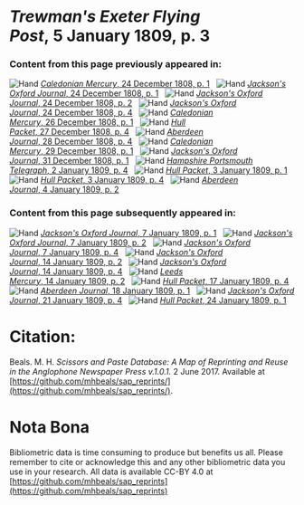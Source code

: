 # *Trewman's Exeter Flying Post*, 5 January 1809, p. 3  
  
### Content from this page previously appeared in:  
![Hand](http://scissorsandpaste.net/wp-content/uploads/2017/06/smallhandpointer.png) [*Caledonian Mercury*, 24 December 1808, p. 1](https://mhbeals.github.io/sap_html/Caledonian-Mercury/Caledonian-Mercury-24-December-1808-p-1)  
![Hand](http://scissorsandpaste.net/wp-content/uploads/2017/06/smallhandpointer.png) [*Jackson's Oxford Journal*, 24 December 1808, p. 1](https://mhbeals.github.io/sap_html/Jackson's-Oxford-Journal/Jackson's-Oxford-Journal-24-December-1808-p-1)  
![Hand](http://scissorsandpaste.net/wp-content/uploads/2017/06/smallhandpointer.png) [*Jackson's Oxford Journal*, 24 December 1808, p. 2](https://mhbeals.github.io/sap_html/Jackson's-Oxford-Journal/Jackson's-Oxford-Journal-24-December-1808-p-2)  
![Hand](http://scissorsandpaste.net/wp-content/uploads/2017/06/smallhandpointer.png) [*Jackson's Oxford Journal*, 24 December 1808, p. 4](https://mhbeals.github.io/sap_html/Jackson's-Oxford-Journal/Jackson's-Oxford-Journal-24-December-1808-p-4)  
![Hand](http://scissorsandpaste.net/wp-content/uploads/2017/06/smallhandpointer.png) [*Caledonian Mercury*, 26 December 1808, p. 1](https://mhbeals.github.io/sap_html/Caledonian-Mercury/Caledonian-Mercury-26-December-1808-p-1)  
![Hand](http://scissorsandpaste.net/wp-content/uploads/2017/06/smallhandpointer.png) [*Hull Packet*, 27 December 1808, p. 4](https://mhbeals.github.io/sap_html/Hull-Packet/Hull-Packet-27-December-1808-p-4)  
![Hand](http://scissorsandpaste.net/wp-content/uploads/2017/06/smallhandpointer.png) [*Aberdeen Journal*, 28 December 1808, p. 4](https://mhbeals.github.io/sap_html/Aberdeen-Journal/Aberdeen-Journal-28-December-1808-p-4)  
![Hand](http://scissorsandpaste.net/wp-content/uploads/2017/06/smallhandpointer.png) [*Caledonian Mercury*, 29 December 1808, p. 1](https://mhbeals.github.io/sap_html/Caledonian-Mercury/Caledonian-Mercury-29-December-1808-p-1)  
![Hand](http://scissorsandpaste.net/wp-content/uploads/2017/06/smallhandpointer.png) [*Jackson's Oxford Journal*, 31 December 1808, p. 1](https://mhbeals.github.io/sap_html/Jackson's-Oxford-Journal/Jackson's-Oxford-Journal-31-December-1808-p-1)  
![Hand](http://scissorsandpaste.net/wp-content/uploads/2017/06/smallhandpointer.png) [*Hampshire Portsmouth Telegraph*, 2 January 1809, p. 4](https://mhbeals.github.io/sap_html/Hampshire-Portsmouth-Telegraph/Hampshire-Portsmouth-Telegraph-2-January-1809-p-4)  
![Hand](http://scissorsandpaste.net/wp-content/uploads/2017/06/smallhandpointer.png) [*Hull Packet*, 3 January 1809, p. 1](https://mhbeals.github.io/sap_html/Hull-Packet/Hull-Packet-3-January-1809-p-1)  
![Hand](http://scissorsandpaste.net/wp-content/uploads/2017/06/smallhandpointer.png) [*Hull Packet*, 3 January 1809, p. 4](https://mhbeals.github.io/sap_html/Hull-Packet/Hull-Packet-3-January-1809-p-4)  
![Hand](http://scissorsandpaste.net/wp-content/uploads/2017/06/smallhandpointer.png) [*Aberdeen Journal*, 4 January 1809, p. 2](https://mhbeals.github.io/sap_html/Aberdeen-Journal/Aberdeen-Journal-4-January-1809-p-2)  
  
### Content from this page subsequently appeared in:  
![Hand](http://scissorsandpaste.net/wp-content/uploads/2017/06/smallhandpointer.png) [*Jackson's Oxford Journal*, 7 January 1809, p. 1](https://mhbeals.github.io/sap_html/Jackson's-Oxford-Journal/Jackson's-Oxford-Journal-7-January-1809-p-1)  
![Hand](http://scissorsandpaste.net/wp-content/uploads/2017/06/smallhandpointer.png) [*Jackson's Oxford Journal*, 7 January 1809, p. 2](https://mhbeals.github.io/sap_html/Jackson's-Oxford-Journal/Jackson's-Oxford-Journal-7-January-1809-p-2)  
![Hand](http://scissorsandpaste.net/wp-content/uploads/2017/06/smallhandpointer.png) [*Jackson's Oxford Journal*, 7 January 1809, p. 4](https://mhbeals.github.io/sap_html/Jackson's-Oxford-Journal/Jackson's-Oxford-Journal-7-January-1809-p-4)  
![Hand](http://scissorsandpaste.net/wp-content/uploads/2017/06/smallhandpointer.png) [*Jackson's Oxford Journal*, 14 January 1809, p. 2](https://mhbeals.github.io/sap_html/Jackson's-Oxford-Journal/Jackson's-Oxford-Journal-14-January-1809-p-2)  
![Hand](http://scissorsandpaste.net/wp-content/uploads/2017/06/smallhandpointer.png) [*Jackson's Oxford Journal*, 14 January 1809, p. 4](https://mhbeals.github.io/sap_html/Jackson's-Oxford-Journal/Jackson's-Oxford-Journal-14-January-1809-p-4)  
![Hand](http://scissorsandpaste.net/wp-content/uploads/2017/06/smallhandpointer.png) [*Leeds Mercury*, 14 January 1809, p. 2](https://mhbeals.github.io/sap_html/Leeds-Mercury/Leeds-Mercury-14-January-1809-p-2)  
![Hand](http://scissorsandpaste.net/wp-content/uploads/2017/06/smallhandpointer.png) [*Hull Packet*, 17 January 1809, p. 4](https://mhbeals.github.io/sap_html/Hull-Packet/Hull-Packet-17-January-1809-p-4)  
![Hand](http://scissorsandpaste.net/wp-content/uploads/2017/06/smallhandpointer.png) [*Aberdeen Journal*, 18 January 1809, p. 1](https://mhbeals.github.io/sap_html/Aberdeen-Journal/Aberdeen-Journal-18-January-1809-p-1)  
![Hand](http://scissorsandpaste.net/wp-content/uploads/2017/06/smallhandpointer.png) [*Jackson's Oxford Journal*, 21 January 1809, p. 4](https://mhbeals.github.io/sap_html/Jackson's-Oxford-Journal/Jackson's-Oxford-Journal-21-January-1809-p-4)  
![Hand](http://scissorsandpaste.net/wp-content/uploads/2017/06/smallhandpointer.png) [*Hull Packet*, 24 January 1809, p. 1](https://mhbeals.github.io/sap_html/Hull-Packet/Hull-Packet-24-January-1809-p-1)  


# Citation: 

Beals. M. H. *Scissors and Paste Database: A Map of Reprinting and Reuse in the Anglophone Newspaper Press v.1.0.1.* 2 June 2017. Available at [https://github.com/mhbeals/sap_reprints/](https://github.com/mhbeals/sap_reprints/). 

# Nota Bona

Bibliometric data is time consuming to produce but benefits us all. Please remember to cite or acknowledge this and any other bibliometric data you use in your research. All data is available CC-BY 4.0 at [https://github.com/mhbeals/sap_reprints](https://github.com/mhbeals/sap_reprints)